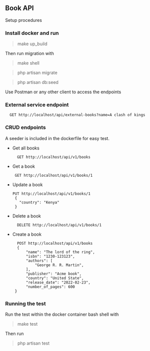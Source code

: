 ## Book API 
Setup procedures

### Install docker and run
> make up_build

Then run migration with 
> make shell 

> php artisan migrate
 
> php artisan db:seed

Use Postman or any other client to access the endpoints
### External service endpoint
  ```
    GET http://localhost/api/external-books?name=A clash of kings
  ```

### CRUD endpoints
A seeder is included in the dockerfile for easy test.
  - Get all books 
    ```
      GET http://localhost/api/v1/books
    ```
  - Get a book
    ```
     GET http://localhost/api/v1/books/1
    ```
  - Update a book
    ``` 
    PUT http://localhost/api/v1/books/1
     { 
       "country": "Kenya"
     }
    ```
  - Delete a book
    ```
      DELETE http://localhost/api/v1/books/1
    ```
  - Create a book
      ```
        POST http://localhost/api/v1/books
        {
            "name": "The lord of the ring",
            "isbn": "1230-123123",
            "authors": [
                "George R. R. Martin",
            ],
            "publisher": "Acme book",
            "country": "United State",
            "release_date": "2022-02-23",
            "number_of_pages": 600
       }
     ```

### Running the test
Run the test within the docker container bash shell with 
> make test

Then run 

> php artisan test
